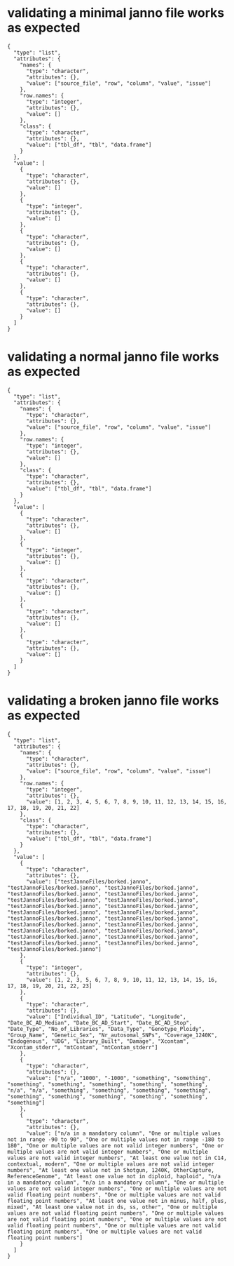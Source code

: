 # validating a minimal janno file works as expected

    {
      "type": "list",
      "attributes": {
        "names": {
          "type": "character",
          "attributes": {},
          "value": ["source_file", "row", "column", "value", "issue"]
        },
        "row.names": {
          "type": "integer",
          "attributes": {},
          "value": []
        },
        "class": {
          "type": "character",
          "attributes": {},
          "value": ["tbl_df", "tbl", "data.frame"]
        }
      },
      "value": [
        {
          "type": "character",
          "attributes": {},
          "value": []
        },
        {
          "type": "integer",
          "attributes": {},
          "value": []
        },
        {
          "type": "character",
          "attributes": {},
          "value": []
        },
        {
          "type": "character",
          "attributes": {},
          "value": []
        },
        {
          "type": "character",
          "attributes": {},
          "value": []
        }
      ]
    }

# validating a normal janno file works as expected

    {
      "type": "list",
      "attributes": {
        "names": {
          "type": "character",
          "attributes": {},
          "value": ["source_file", "row", "column", "value", "issue"]
        },
        "row.names": {
          "type": "integer",
          "attributes": {},
          "value": []
        },
        "class": {
          "type": "character",
          "attributes": {},
          "value": ["tbl_df", "tbl", "data.frame"]
        }
      },
      "value": [
        {
          "type": "character",
          "attributes": {},
          "value": []
        },
        {
          "type": "integer",
          "attributes": {},
          "value": []
        },
        {
          "type": "character",
          "attributes": {},
          "value": []
        },
        {
          "type": "character",
          "attributes": {},
          "value": []
        },
        {
          "type": "character",
          "attributes": {},
          "value": []
        }
      ]
    }

# validating a broken janno file works as expected

    {
      "type": "list",
      "attributes": {
        "names": {
          "type": "character",
          "attributes": {},
          "value": ["source_file", "row", "column", "value", "issue"]
        },
        "row.names": {
          "type": "integer",
          "attributes": {},
          "value": [1, 2, 3, 4, 5, 6, 7, 8, 9, 10, 11, 12, 13, 14, 15, 16, 17, 18, 19, 20, 21, 22]
        },
        "class": {
          "type": "character",
          "attributes": {},
          "value": ["tbl_df", "tbl", "data.frame"]
        }
      },
      "value": [
        {
          "type": "character",
          "attributes": {},
          "value": ["testJannoFiles/borked.janno", "testJannoFiles/borked.janno", "testJannoFiles/borked.janno", "testJannoFiles/borked.janno", "testJannoFiles/borked.janno", "testJannoFiles/borked.janno", "testJannoFiles/borked.janno", "testJannoFiles/borked.janno", "testJannoFiles/borked.janno", "testJannoFiles/borked.janno", "testJannoFiles/borked.janno", "testJannoFiles/borked.janno", "testJannoFiles/borked.janno", "testJannoFiles/borked.janno", "testJannoFiles/borked.janno", "testJannoFiles/borked.janno", "testJannoFiles/borked.janno", "testJannoFiles/borked.janno", "testJannoFiles/borked.janno", "testJannoFiles/borked.janno", "testJannoFiles/borked.janno", "testJannoFiles/borked.janno"]
        },
        {
          "type": "integer",
          "attributes": {},
          "value": [1, 2, 3, 5, 6, 7, 8, 9, 10, 11, 12, 13, 14, 15, 16, 17, 18, 19, 20, 21, 22, 23]
        },
        {
          "type": "character",
          "attributes": {},
          "value": ["Individual_ID", "Latitude", "Longitude", "Date_BC_AD_Median", "Date_BC_AD_Start", "Date_BC_AD_Stop", "Date_Type", "No_of_Libraries", "Data_Type", "Genotype_Ploidy", "Group_Name", "Genetic_Sex", "Nr_autosomal_SNPs", "Coverage_1240K", "Endogenous", "UDG", "Library_Built", "Damage", "Xcontam", "Xcontam_stderr", "mtContam", "mtContam_stderr"]
        },
        {
          "type": "character",
          "attributes": {},
          "value": ["n/a", "1000", "-1000", "something", "something", "something", "something", "something", "something", "something", "n/a", "n/a", "something", "something", "something", "something", "something", "something", "something", "something", "something", "something"]
        },
        {
          "type": "character",
          "attributes": {},
          "value": ["n/a in a mandatory column", "One or multiple values not in range -90 to 90", "One or multiple values not in range -180 to 180", "One or multiple values are not valid integer numbers", "One or multiple values are not valid integer numbers", "One or multiple values are not valid integer numbers", "At least one value not in C14, contextual, modern", "One or multiple values are not valid integer numbers", "At least one value not in Shotgun, 1240K, OtherCapture, ReferenceGenome", "At least one value not in diploid, haploid", "n/a in a mandatory column", "n/a in a mandatory column", "One or multiple values are not valid integer numbers", "One or multiple values are not valid floating point numbers", "One or multiple values are not valid floating point numbers", "At least one value not in minus, half, plus, mixed", "At least one value not in ds, ss, other", "One or multiple values are not valid floating point numbers", "One or multiple values are not valid floating point numbers", "One or multiple values are not valid floating point numbers", "One or multiple values are not valid floating point numbers", "One or multiple values are not valid floating point numbers"]
        }
      ]
    }

